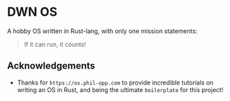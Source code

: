 # DWN OS
A hobby OS written in Rust-lang, with only one mission statements: 
> If it can run, it counts!

## Acknowledgements
- Thanks for `https://os.phil-opp.com` to provide incredible tutorials on writing an OS in Rust, and being the ultimate `boilerplate` for this project!